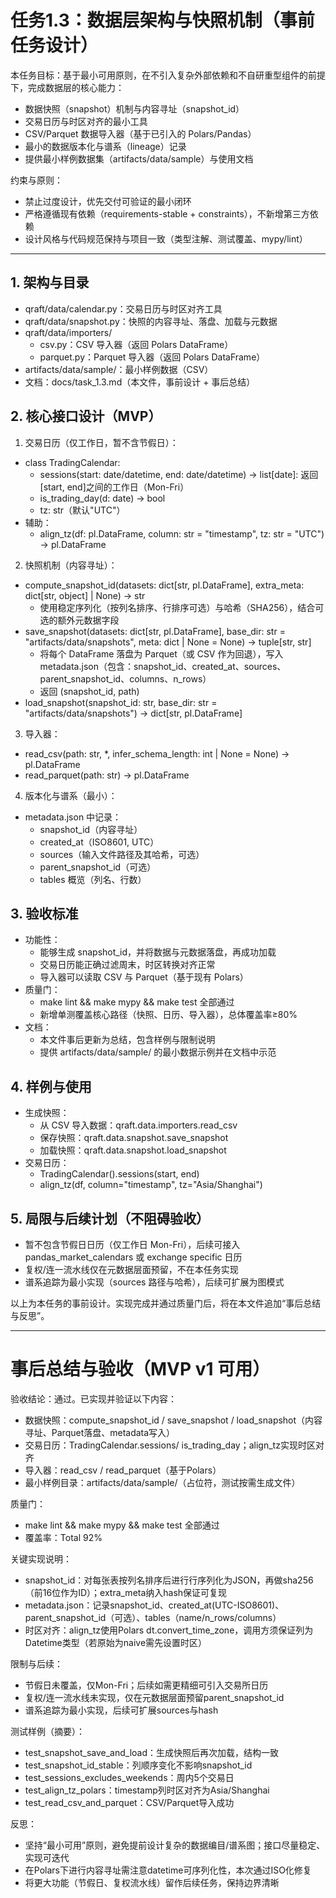 # 任务1.3：数据层架构与快照机制（事前任务设计）

本任务目标：基于最小可用原则，在不引入复杂外部依赖和不自研重型组件的前提下，完成数据层的核心能力：
- 数据快照（snapshot）机制与内容寻址（snapshot_id）
- 交易日历与时区对齐的最小工具
- CSV/Parquet 数据导入器（基于已引入的 Polars/Pandas）
- 最小的数据版本化与谱系（lineage）记录
- 提供最小样例数据集（artifacts/data/sample）与使用文档

约束与原则：
- 禁止过度设计，优先交付可验证的最小闭环
- 严格遵循现有依赖（requirements-stable + constraints），不新增第三方依赖
- 设计风格与代码规范保持与项目一致（类型注解、测试覆盖、mypy/lint）

---

## 1. 架构与目录

- qraft/data/calendar.py：交易日历与时区对齐工具
- qraft/data/snapshot.py：快照的内容寻址、落盘、加载与元数据
- qraft/data/importers/
  - csv.py：CSV 导入器（返回 Polars DataFrame）
  - parquet.py：Parquet 导入器（返回 Polars DataFrame）
- artifacts/data/sample/：最小样例数据（CSV）
- 文档：docs/task_1.3.md（本文件，事前设计 + 事后总结）

## 2. 核心接口设计（MVP）

1) 交易日历（仅工作日，暂不含节假日）：
- class TradingCalendar:
  - sessions(start: date/datetime, end: date/datetime) -> list[date]: 返回[start, end]之间的工作日（Mon-Fri）
  - is_trading_day(d: date) -> bool
  - tz: str（默认"UTC"）
- 辅助：
  - align_tz(df: pl.DataFrame, column: str = "timestamp", tz: str = "UTC") -> pl.DataFrame

2) 快照机制（内容寻址）：
- compute_snapshot_id(datasets: dict[str, pl.DataFrame], extra_meta: dict[str, object] | None) -> str
  - 使用稳定序列化（按列名排序、行排序可选）与哈希（SHA256），结合可选的额外元数据字段
- save_snapshot(datasets: dict[str, pl.DataFrame], base_dir: str = "artifacts/data/snapshots", meta: dict | None = None) -> tuple[str, str]
  - 将每个 DataFrame 落盘为 Parquet（或 CSV 作为回退），写入 metadata.json（包含：snapshot_id、created_at、sources、parent_snapshot_id、columns、n_rows）
  - 返回 (snapshot_id, path)
- load_snapshot(snapshot_id: str, base_dir: str = "artifacts/data/snapshots") -> dict[str, pl.DataFrame]

3) 导入器：
- read_csv(path: str, *, infer_schema_length: int | None = None) -> pl.DataFrame
- read_parquet(path: str) -> pl.DataFrame

4) 版本化与谱系（最小）：
- metadata.json 中记录：
  - snapshot_id（内容寻址）
  - created_at（ISO8601, UTC）
  - sources（输入文件路径及其哈希，可选）
  - parent_snapshot_id（可选）
  - tables 概览（列名、行数）

## 3. 验收标准

- 功能性：
  - 能够生成 snapshot_id，并将数据与元数据落盘，再成功加载
  - 交易日历能正确过滤周末，时区转换对齐正常
  - 导入器可以读取 CSV 与 Parquet（基于现有 Polars）
- 质量门：
  - make lint && make mypy && make test 全部通过
  - 新增单测覆盖核心路径（快照、日历、导入器），总体覆盖率≥80%
- 文档：
  - 本文件事后更新为总结，包含样例与限制说明
  - 提供 artifacts/data/sample/ 的最小数据示例并在文档中示范

## 4. 样例与使用

- 生成快照：
  - 从 CSV 导入数据：qraft.data.importers.read_csv
  - 保存快照：qraft.data.snapshot.save_snapshot
  - 加载快照：qraft.data.snapshot.load_snapshot
- 交易日历：
  - TradingCalendar().sessions(start, end)
  - align_tz(df, column="timestamp", tz="Asia/Shanghai")

## 5. 局限与后续计划（不阻碍验收）
- 暂不包含节假日日历（仅工作日 Mon-Fri），后续可接入 pandas_market_calendars 或 exchange specific 日历
- 复权/连一流水线仅在元数据层面预留，不在本任务实现
- 谱系追踪为最小实现（sources 路径与哈希），后续可扩展为图模式

以上为本任务的事前设计。实现完成并通过质量门后，将在本文件追加“事后总结与反思”。

---

# 事后总结与验收（MVP v1 可用）

验收结论：通过。已实现并验证以下内容：
- 数据快照：compute_snapshot_id / save_snapshot / load_snapshot（内容寻址、Parquet落盘、metadata写入）
- 交易日历：TradingCalendar.sessions/ is_trading_day；align_tz实现时区对齐
- 导入器：read_csv / read_parquet（基于Polars）
- 最小样例目录：artifacts/data/sample/（占位符，测试按需生成文件）

质量门：
- make lint && make mypy && make test 全部通过
- 覆盖率：Total 92%

关键实现说明：
- snapshot_id：对每张表按列名排序后进行行序列化为JSON，再做sha256（前16位作为ID）；extra_meta纳入hash保证可复现
- metadata.json：记录snapshot_id、created_at(UTC-ISO8601)、parent_snapshot_id（可选）、tables（name/n_rows/columns）
- 时区对齐：align_tz使用Polars dt.convert_time_zone，调用方须保证列为Datetime类型（若原始为naive需先设置时区）

限制与后续：
- 节假日未覆盖，仅Mon-Fri；后续如需更精细可引入交易所日历
- 复权/连一流水线未实现，仅在元数据层面预留parent_snapshot_id
- 谱系追踪为最小实现，后续可扩展sources与hash

测试样例（摘要）：
- test_snapshot_save_and_load：生成快照后再次加载，结构一致
- test_snapshot_id_stable：列顺序变化不影响snapshot_id
- test_sessions_excludes_weekends：周内5个交易日
- test_align_tz_polars：timestamp列时区对齐为Asia/Shanghai
- test_read_csv_and_parquet：CSV/Parquet导入成功

反思：
- 坚持“最小可用”原则，避免提前设计复杂的数据编目/谱系图；接口尽量稳定、实现可迭代
- 在Polars下进行内容寻址需注意datetime可序列化性，本次通过ISO化修复
- 将更大功能（节假日、复权流水线）留作后续任务，保持边界清晰